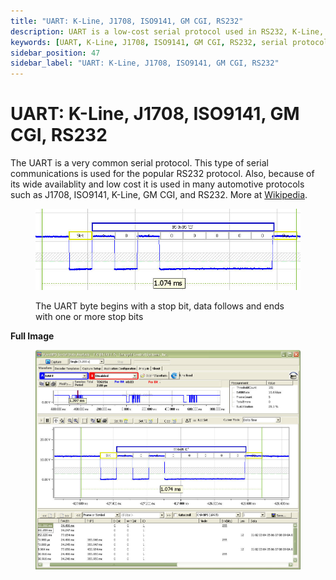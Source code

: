 ```yaml
---
title: "UART: K-Line, J1708, ISO9141, GM CGI, RS232"
description: UART is a low-cost serial protocol used in RS232, K-Line, J1708, ISO9141, and GM CGI for automotive diagnostics and embedded communication systems.
keywords: [UART, K-Line, J1708, ISO9141, GM CGI, RS232, serial protocol, automotive diagnostics, embedded systems, UART byte format, serial communication]
sidebar_position: 47
sidebar_label: "UART: K-Line, J1708, ISO9141, GM CGI, RS232"
---
```


# UART: K-Line, J1708, ISO9141, GM CGI, RS232

The UART is a very common serial protocol. This type of serial communications is used for the popular RS232 protocol. Also, because of its wide availablity and low cost it is used in many automotive protocols such as J1708, ISO9141, K-Line, GM CGI, and RS232. More at [Wikipedia](https://en.wikipedia.org/wiki/Universal_asynchronous_receiver-transmitter).

<div class="text--center custom-img">

<figure>

![image-12](../assets/image-12.png "image-12")
<figcaption>The UART byte begins with a stop bit, data follows and ends with one or more stop bits</figcaption>
</figure>
</div>

**Full Image**

<div class="text--center custom-img">

<figure>

![image-29](../assets/image-29.png "image-29")
<figcaption></figcaption>
</figure>
</div>